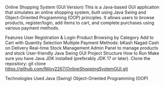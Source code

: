 Online Shopping System (GUI Version)
This is a Java-based GUI application that simulates an online shopping system, built using Java Swing and Object-Oriented Programming (OOP) principles. It allows users to browse products, register/login, add items to cart, and complete purchases using various payment methods.

Features
User Registration & Login
Product Browsing by Category
Add to Cart with Quantity Selection
Multiple Payment Methods:
bKash
Nagad
Cash on Delivery
Real-time Stock Management
Admin Panel to manage products and stock
User-friendly Java Swing GUI
Project Structure
How to Run
Make sure you have Java JDK installed (preferably JDK 17 or later).
Clone the repository:
git clone https://github.com/Niloy2267/OnlineShoppingSystemGUI.git

Technologies Used
Java (Swing)
Object-Oriented Programming (OOP)


